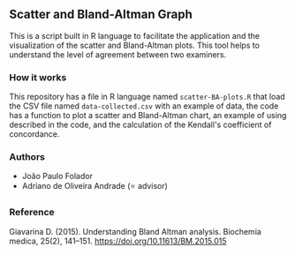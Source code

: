 ## Scatter and Bland-Altman Graph

This is a script built in R language to facilitate the application and the visualization of the scatter and Bland-Altman plots. This tool helps to understand the level of agreement between two examiners.

### How it works
This repository has a file in R language named `scatter-BA-plots.R` that load the CSV file named `data-collected.csv` with an example of data, the code has a function to plot a scatter and Bland-Altman chart, an example of using described in the code, and the calculation of the Kendall's coefficient of concordance.

### Authors
- João Paulo Folador
- Adriano de Oliveira Andrade (:star: advisor)

### Reference
Giavarina D. (2015). Understanding Bland Altman analysis. Biochemia medica, 25(2), 141–151. https://doi.org/10.11613/BM.2015.015
